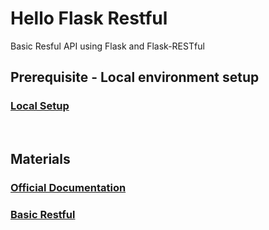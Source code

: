 # Hello Flask Restful
Basic Resful API using Flask and Flask-RESTful

## Prerequisite - Local environment setup
### [Local Setup](https://github.com/saurav-samantray/microservices-flask-series/blob/main/hello-flask/README.md)

<br />

## Materials
### [Official Documentation](https://flask-restful.readthedocs.io/en/latest/)
### [Basic Restful](https://blog.ruanbekker.com/blog/2022/03/20/run-a-basic-python-flask-restful-api/)
<br />
